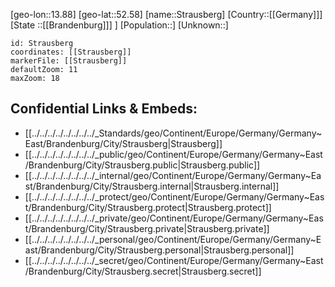 ﻿---
location: [52.58,13.88]
mapzoom: [7,12] 
mapmarker: city 
type: City
tags:
- geo/City


SpocWebEntityId: 34613
isDeleted: false
confidential: public

---
[geo-lon::13.88]
[geo-lat::52.58]
[name::Strausberg]
[Country::[[Germany]]]
[State ::[[Brandenburg]]] ]
[Population::]
[Unknown::]


```leaflet
id: Strausberg
coordinates: [[Strausberg]]
markerFile: [[Strausberg]]
defaultZoom: 11 
maxZoom: 18
```


## Confidential Links & Embeds: 
- [[../../../../../../../../_Standards/geo/Continent/Europe/Germany/Germany~East/Brandenburg/City/Strausberg|Strausberg]] 
- [[../../../../../../../../_public/geo/Continent/Europe/Germany/Germany~East/Brandenburg/City/Strausberg.public|Strausberg.public]] 
- [[../../../../../../../../_internal/geo/Continent/Europe/Germany/Germany~East/Brandenburg/City/Strausberg.internal|Strausberg.internal]] 
- [[../../../../../../../../_protect/geo/Continent/Europe/Germany/Germany~East/Brandenburg/City/Strausberg.protect|Strausberg.protect]] 
- [[../../../../../../../../_private/geo/Continent/Europe/Germany/Germany~East/Brandenburg/City/Strausberg.private|Strausberg.private]] 
- [[../../../../../../../../_personal/geo/Continent/Europe/Germany/Germany~East/Brandenburg/City/Strausberg.personal|Strausberg.personal]] 
- [[../../../../../../../../_secret/geo/Continent/Europe/Germany/Germany~East/Brandenburg/City/Strausberg.secret|Strausberg.secret]] 
